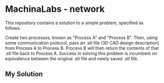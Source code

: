 # MachinaLabs - network

This repository contains a solution to a simple problem, specified as follows.

Create two processes, known as "Process A" and "Process B". Then, using some communication protocol, pass an .stl file (3D CAD design description) from Process A to Process B. Process B will then return the contents of that .stl file back to Process A. Success in solving this problem is incumbent on equivalence between the original .stl file and newly saved .stl file.

## My Solution


